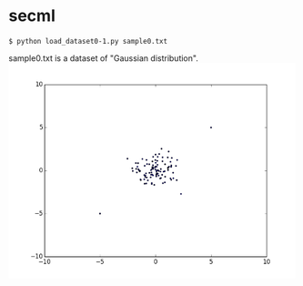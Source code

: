 # secml

    $ python load_dataset0-1.py sample0.txt
sample0.txt is a dataset of "Gaussian distribution".
![python load_dataset0-1.py sample0.txt](pngs/figure_1.png "python load_dataset0-1.py sample0.txt")
